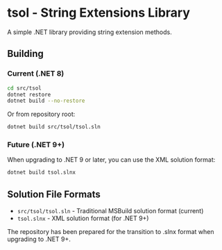 # tsol - String Extensions Library

A simple .NET library providing string extension methods.

## Building

### Current (.NET 8)
```bash
cd src/tsol
dotnet restore
dotnet build --no-restore
```

Or from repository root:
```bash
dotnet build src/tsol/tsol.sln
```

### Future (.NET 9+)
When upgrading to .NET 9 or later, you can use the XML solution format:
```bash
dotnet build tsol.slnx
```

## Solution File Formats

- `src/tsol/tsol.sln` - Traditional MSBuild solution format (current)
- `tsol.slnx` - XML solution format (for .NET 9+)

The repository has been prepared for the transition to .slnx format when upgrading to .NET 9+.